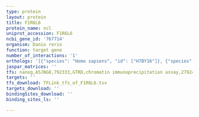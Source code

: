 ```yaml
---
type: protein
layout: protein
title: F1R6L6
protein_name: ncl
uniprot_accession: F1R6L6
ncbi_gene_id: '767714'
organism: Danio rerio
function: target gene
number_of_interactions: '1'
orthologs: '[{"species": "Homo sapiens", "id": ["H7BY16"]}, {"species": "Mus musculus", "id": ["<a href=\"/protein/p09405\">P09405</a>"]}, {"species": "Rattus norvegicus", "id": ["<a href=\"/protein/q5u328\">Q5U328</a>"]}]'
jaspar_matrices: ''
tfs: nanog,A5JNG8,792333,GTRD,chromatin immunoprecipitation assay,27924024%5Buid%5D,No
targets: ''
tfs_download: TFLink_tfs_of_F1R6L6.tsv
targets_download: ''
bindingSites_download: ''
binding_sites_ls: ''

---
```

